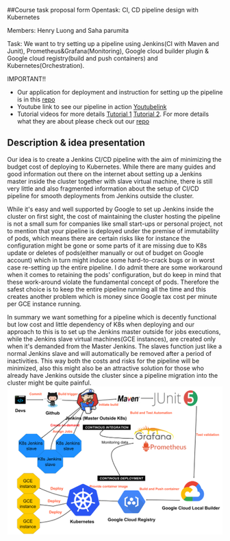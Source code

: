 ##Course task proposal form
Opentask: CI, CD pipeline design with Kubernetes

Members: Henry Luong and Saha parumita

Task: We want to try setting up a pipeline using Jenkins(CI with Maven and Junit), Prometheus&Grafana(Monitoring), Google cloud builder plugin & Google cloud registry(build and push containers) and Kubernetes(Orchestration). 

IMPORTANT!! 
 * Our application for deployment and instruction for setting up the pipeline is in this [repo](https://github.com/Tailp/CI) 
 * Youtube link to see our pipeline in action [Youtubelink](https://www.youtube.com/watch?v=kEL1E0Bih_0&feature=youtu.beO) 
 * Tutorial videos for more details [Tutorial 1](https://www.youtube.com/watch?v=LeLxMfYsqa8&t=116s) [Tutorial 2](https://www.youtube.com/watch?v=XswaeGfCBvw&t=171s). For more details what they are about please check out our [repo](https://github.com/Tailp/CI)

## Description & idea presentation
Our idea is to create a Jenkins CI/CD pipeline with the aim of minimizing the budget cost of deploying to Kubernetes. While there are many guides and good information out there on the internet about setting up a Jenkins master inside the cluster together with slave virtual machine, there is still very little and also fragmented information about the setup of CI/CD pipeline for smooth deployments from Jenkins outside the cluster.

While it's easy and well supported by Google to set up Jenkins inside the cluster on first sight, the cost of maintaining the cluster hosting the pipeline is not a small sum for companies like small start-ups or personal project, not to mention that your pipeline is deployed under the premise of immutability of pods, which means there are certain risks like for instance the configuration might be gone or some parts of it are missing due to K8s update or deletes of pods(either manually or out of budget on Google account) which in turn might induce some hard-to-crack bugs or in worst case re-setting up the entire pipeline. I do admit there are some workaround when it comes to retaining the pods' configuration, but do keep in mind that these work-around violate the fundamental concept of pods. Therefore the safest choice is to keep the entire pipeline running all the time and this creates another problem which is money since Google tax cost per minute per GCE instance running.

In summary we want something for a pipeline which is decently functional but low cost and little dependency of K8s when deploying and our approach to this is to set up the Jenkins master outside for jobs executions, while the Jenkins slave virtual machines(GCE instances), are created only when it's demanded from the Master Jenkins. The slaves function just like a normal Jenkins slave and will automatically be removed after a period of inactivities. This way both the costs and risks for the pipeline will be minimized, also this might also be an attractive solution for those who already have Jenkins outside the cluster since a pipeline migration into the cluster might be quite painful.
![Pipeline](CI-CDdesign.png)


